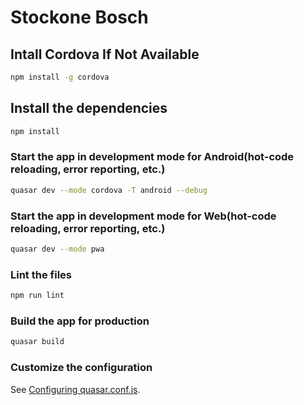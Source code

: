# Stockone Bosch

## Intall Cordova If Not Available
```bash
npm install -g cordova
```
## Install the dependencies
```bash
npm install
```


### Start the app in development mode for Android(hot-code reloading, error reporting, etc.)
```bash
quasar dev --mode cordova -T android --debug
```

### Start the app in development mode for Web(hot-code reloading, error reporting, etc.)
```bash
quasar dev --mode pwa
```

### Lint the files
```bash
npm run lint
```

### Build the app for production
```bash
quasar build
```

### Customize the configuration
See [Configuring quasar.conf.js](https://quasar.dev/quasar-cli/quasar-conf-js).
